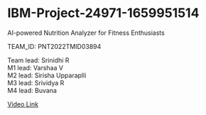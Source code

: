 # IBM-Project-24971-1659951514
AI-powered Nutrition Analyzer for Fitness Enthusiasts

TEAM_ID: PNT2022TMID03894

Team lead: Srinidhi R  
M1 lead: Varshaa V  
M2 lead: Sirisha Upparaplli  
M3 lead: Srividya R  
M4 lead: Buvana

[Video Link](https://youtu.be/d4XM2i8sfhs)
